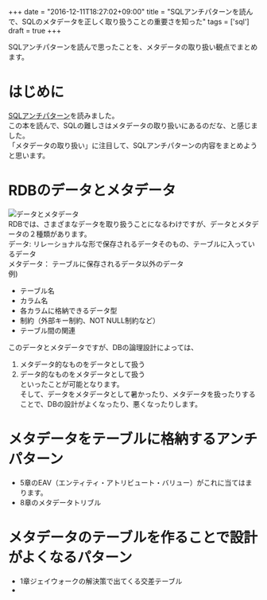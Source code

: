 +++
date = "2016-12-11T18:27:02+09:00"
title = "SQLアンチパターンを読んで、SQLのメタデータを正しく取り扱うことの重要さを知った"
tags = ['sql']
draft = true
+++

SQLアンチパターンを読んで思ったことを、メタデータの取り扱い観点でまとめます。

<!--more-->

# はじめに
[SQLアンチパターン](http://books.rakuten.co.jp/rb/12185610/)を読みました。  
この本を読んで、SQLの難しさはメタデータの取り扱いにあるのだな、と感じました。  
「メタデータの取り扱い」に注目して、SQLアンチパターンの内容をまとめようと思います。

# RDBのデータとメタデータ
![データとメタデータ](/img/data_metadata.jpg)  
RDBでは、さまざまなデータを取り扱うことになるわけですが、データとメタデータの２種類があります。  
データ: リレーショナルな形で保存されるデータそのもの、テーブルに入っているデータ  
メタデータ： テーブルに保存されるデータ以外のデータ  
例)  
- テーブル名  
- カラム名  
- 各カラムに格納できるデータ型  
- 制約（外部キー制約、NOT NULL制約など）  
- テーブル間の関連  

このデータとメタデータですが、DBの論理設計によっては、  
1. メタデータ的なものをデータとして扱う  
2. データ的なものをメタデータとして扱う  
といったことが可能となります。  
そして、データをメタデータとして暑かったり、メタデータを扱ったりすることで、DBの設計がよくなったり、悪くなったりします。  


# メタデータをテーブルに格納するアンチパターン
- 5章のEAV（エンティティ・アトリビュート・バリュー）がこれに当てはまります。  
- 8章のメタデータトリブル

# メタデータのテーブルを作ることで設計がよくなるパターン
- 1章ジェイウォークの解決策で出てくる交差テーブル
- 

